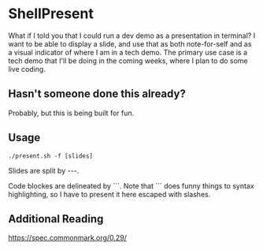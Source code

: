 # ShellPresent

What if I told you that I could run a dev demo as a presentation in terminal? I want to be able to display a slide, and use that as both note-for-self and as a visual indicator of where I am in a tech demo. The primary use case is a tech demo that I'll be doing in the coming weeks, where I plan to do some live coding.

## Hasn't someone done this already?

Probably, but this is being built for fun.

## Usage

```
./present.sh -f [slides]
```

Slides are split by ---.

Code blockes are delineated by \`\`\`. Note that \`\`\` does funny things to syntax highlighting, so I have to present it here escaped with slashes.

## Additional Reading

https://spec.commonmark.org/0.29/
